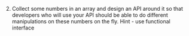 2) Collect some numbers in an array and design an API around it
   so that developers who will use your API should be able to
   do different manipulations on these numbers on the fly.
   Hint - use functional interface
